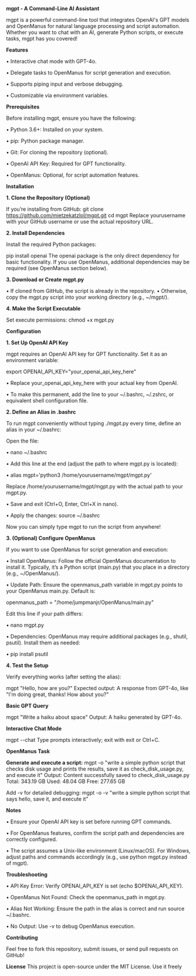 **mgpt - A Command-Line AI Assistant**

mgpt is a powerful command-line tool that integrates OpenAI's GPT models and OpenManus for natural language processing and script automation. Whether you want to chat with an AI, generate Python scripts, or execute tasks, mgpt has you covered!

**Features**

•	Interactive chat mode with GPT-4o.

•	Delegate tasks to OpenManus for script generation and execution.

•	Supports piping input and verbose debugging.

•	Customizable via environment variables.

**Prerequisites**

Before installing mgpt, ensure you have the following:

•	Python 3.6+: Installed on your system.

•	pip: Python package manager.

•	Git: For cloning the repository (optional).

•	OpenAI API Key: Required for GPT functionality.

•	OpenManus: Optional, for script automation features.

**Installation**

**1. Clone the Repository (Optional)**
   
If you’re installing from GitHub:
git clone https://github.com/mietzekatzlol/mgpt.git
cd mgpt
Replace yourusername with your GitHub username or use the actual repository URL.

**2. Install Dependencies**

Install the required Python packages:

pip install openai
The openai package is the only direct dependency for basic functionality. If you use OpenManus, additional dependencies may be required (see OpenManus section below).

**3. Download or Create mgpt.py**

•	If cloned from GitHub, the script is already in the repository.
•	Otherwise, copy the mgpt.py script into your working directory (e.g., ~/mgpt/).

**4. Make the Script Executable**

Set execute permissions:
chmod +x mgpt.py


**Configuration**

**1. Set Up OpenAI API Key**

mgpt requires an OpenAI API key for GPT functionality. Set it as an environment variable:

export OPENAI_API_KEY="your_openai_api_key_here"

•	Replace your_openai_api_key_here with your actual key from OpenAI.

•	To make this permanent, add the line to your ~/.bashrc, ~/.zshrc, or equivalent shell configuration file.

**2. Define an Alias in .bashrc**

To run mgpt conveniently without typing ./mgpt.py every time, define an alias in your ~/.bashrc:

Open the file: 

•  nano ~/.bashrc

•  Add this line at the end (adjust the path to where mgpt.py is located): 

•  alias mgpt='python3 /home/yourusername/mgpt/mgpt.py'

Replace /home/yourusername/mgpt/mgpt.py with the actual path to your mgpt.py. 

•  Save and exit (Ctrl+O, Enter, Ctrl+X in nano). 

•  Apply the changes: source ~/.bashrc

Now you can simply type mgpt to run the script from anywhere!


**3. (Optional) Configure OpenManus**

If you want to use OpenManus for script generation and execution:

•	Install OpenManus: Follow the official OpenManus documentation to install it. Typically, it’s a Python script (main.py) that you place in a directory (e.g., ~/OpenManus/).

•	Update Path: Ensure the openmanus_path variable in mgpt.py points to your OpenManus main.py. Default is: 

openmanus_path = "/home/jumpmanjr/OpenManus/main.py"

Edit this line if your path differs: 

•  nano mgpt.py

•  Dependencies: OpenManus may require additional packages (e.g., shutil, psutil). Install them as needed: 

•	 pip install psutil


**4. Test the Setup**

Verify everything works (after setting the alias):

mgpt "Hello, how are you?"
Expected output: A response from GPT-4o, like "I'm doing great, thanks! How about you?"

**Basic GPT Query**

mgpt "Write a haiku about space"
Output: A haiku generated by GPT-4o.

**Interactive Chat Mode**

mgpt --chat
Type prompts interactively; exit with exit or Ctrl+C.


**OpenManus Task**

**Generate and execute a script:**
mgpt -o "write a simple python script that checks disk usage and prints the results, save it as check_disk_usage.py, and execute it"
Output:
Content successfully saved to check_disk_usage.py
Total: 343.19 GB
Used: 48.04 GB
Free: 277.65 GB

Add -v for detailed debugging:
mgpt -o -v "write a simple python script that says hello, save it, and execute it"


**Notes**

•	Ensure your OpenAI API key is set before running GPT commands.

•	For OpenManus features, confirm the script path and dependencies are correctly configured.

•	The script assumes a Unix-like environment (Linux/macOS). For Windows, adjust paths and commands accordingly (e.g., use python mgpt.py instead of mgpt).

**Troubleshooting**

•	API Key Error: Verify OPENAI_API_KEY is set (echo $OPENAI_API_KEY).

•	OpenManus Not Found: Check the openmanus_path in mgpt.py.

•	Alias Not Working: Ensure the path in the alias is correct and run source ~/.bashrc.

•	No Output: Use -v to debug OpenManus execution.

**Contributing**

Feel free to fork this repository, submit issues, or send pull requests on GitHub!

**License**
This project is open-source under the MIT License. Use it freely

